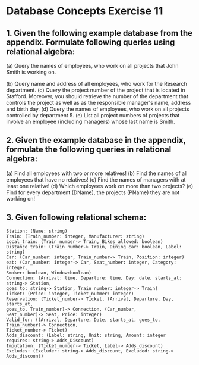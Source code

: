 # Database Concepts Exercise 11

## 1. Given the following example database from the appendix. Formulate following queries using relational algebra:

(a) Query the names of employees, who work on all projects that John Smith is working on.


(b) Query name and address of all employees, who work for the Research department.
(c) Query the project number of the project that is located in Stafford. Moreover, you should retrieve the number of the department that controls the project as well as as the responsible manager's name, address and birth day.
(d) Query the names of employees, who work on all projects controlled by department 5.
(e) List all project numbers of projects that involve an employee (including managers) whose last name is Smith.

## 2. Given the example database in the appendix, formulate the following queries in relational algebra:
(a) Find all employees with two or more relatives!
(b) Find the names of all employees that have no relatives!
(c) Find the names of managers with at least one relative!
(d) Which employees work on more than two projects?
(e) Find for every department (DName), the projects (PName) they are not working on!

## 3. Given following relational schema:

```
Station: (Name: string)
Train: (Train_number: integer, Manufacturer: string)
Local_train: (Train_number-> Train, Bikes_allowed: boolean)
Distance_train: (Train_number-> Train, Dining_car: boolean, Label: string)
Car: (Car_number: integer, Train_number-> Train, Position: integer)
eat: (Car_number: integer-> Car, Seat_number: integer, Category: integer,
Smoker: boolean, Window:boolean)
Connection: (Arrival: time, Departure: time, Day: date, starts_at: string-> Station,
goes_to: string-> Station, Train_number: integer-> Train)
Ticket: (Price: integer, Ticket_nubmer: integer)
Reservation: (Ticket_number-> Ticket, (Arrival, Departure, Day, starts_at,
goes_to, Train_number)-> Connection, (Car_number,
Seat_number)-> Seat, Price: integer)
Valid_for: ((Arrival, Departure, Date, starts_at, goes_to, Train_number)-> Connection,
Ticket_number-> Ticket)
Adds_discount: (Label: string, Unit: string, Amount: integer
requires: string-> Adds_Discount)
Imputation: (Ticket_number-> Ticket, Label-> Adds_discount)
Excludes: (Excluder: string-> Adds_discount, Excluded: string-> Adds_discount)
```
